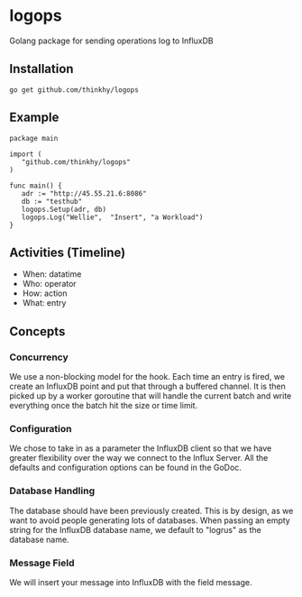 # logops
Golang package for sending operations log to InfluxDB

Installation
---------------
  
```shell
go get github.com/thinkhy/logops
```

Example
----------

```golang
package main

import (
   "github.com/thinkhy/logops"
)

func main() {
   adr := "http://45.55.21.6:8086"
   db := "testhub"
   logops.Setup(adr, db)
   logops.Log("Wellie",  "Insert", "a Workload")
}
```

Activities (Timeline)
-----------------------
  - When: datatime
  - Who:  operator
  - How:  action
  - What: entry

Concepts
------------------

### Concurrency

We use a non-blocking model for the hook. Each time an entry is fired, we create an InfluxDB point and put that through a buffered channel. It is then picked up by a worker goroutine that will handle the current batch and write everything once the batch hit the size or time limit. 

### Configuration

We chose to take in as a parameter the InfluxDB client so that we have greater flexibility over the way we connect to the Influx Server.
All the defaults and configuration options can be found in the GoDoc.

### Database Handling

The database should have been previously created. This is by design, as we want to avoid people generating lots of databases.
When passing an empty string for the InfluxDB database name, we default to "logrus" as the database name.

### Message Field

We will insert your message into InfluxDB with the field message.
